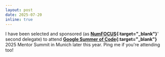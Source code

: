 ```yaml
---
layout: post
date: 2025-07-20
inline: true
---
```


I have been selected and sponsored (as **[NumFOCUS](https://numfocus.org){:target="_blank"}**' second delegate) to attend **[Google Summer of Code](https://summerofcode.withgoogle.com){:target="_blank"}** 2025 Mentor Summit in Munich later this year. Ping me if you're attending too!
